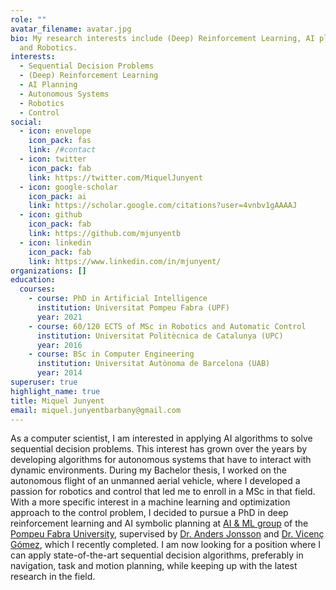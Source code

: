 ```yaml
---
role: ""
avatar_filename: avatar.jpg
bio: My research interests include (Deep) Reinforcement Learning, AI planning
  and Robotics.
interests:
  - Sequential Decision Problems
  - (Deep) Reinforcement Learning
  - AI Planning
  - Autonomous Systems
  - Robotics
  - Control
social:
  - icon: envelope
    icon_pack: fas
    link: /#contact
  - icon: twitter
    icon_pack: fab
    link: https://twitter.com/MiquelJunyent
  - icon: google-scholar
    icon_pack: ai
    link: https://scholar.google.com/citations?user=4vnbv1gAAAAJ
  - icon: github
    icon_pack: fab
    link: https://github.com/mjunyentb
  - icon: linkedin
    icon_pack: fab
    link: https://www.linkedin.com/in/mjunyent/
organizations: []
education:
  courses:
    - course: PhD in Artificial Intelligence
      institution: Universitat Pompeu Fabra (UPF)
      year: 2021
    - course: 60/120 ECTS of MSc in Robotics and Automatic Control
      institution: Universitat Politècnica de Catalunya (UPC)
      year: 2016
    - course: BSc in Computer Engineering
      institution: Universitat Autònoma de Barcelona (UAB)
      year: 2014
superuser: true
highlight_name: true
title: Miquel Junyent
email: miquel.junyentbarbany@gmail.com
---
```

As a computer scientist, I am interested in applying AI algorithms to solve sequential decision problems. This interest has grown over the years by developing algorithms for autonomous systems that have to interact with dynamic environments. During my Bachelor thesis, I worked on the autonomous flight of an unmanned aerial vehicle, where I developed a passion for robotics and control that led me to enroll in a MSc in that field. With a more specific interest in a machine learning and optimization approach to the control problem, I decided to pursue a PhD in deep reinforcement learning and AI symbolic planning at [AI & ML group](https://www.upf.edu/web/ai-ml/) of the [Pompeu Fabra University](https://www.upf.edu/home), supervised by [Dr. Anders Jonsson](https://www.upf.edu/web/anders-jonsson) and [Dr. Vicenç Gómez](https://www.upf.edu/web/vgomez/), which I recently completed. I am now looking for a position where I can apply state-of-the-art sequential decision algorithms, preferably in navigation, task and motion planning, while keeping up with the latest research in the field.

